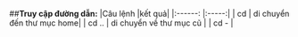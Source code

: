 ##**Truy cập đường dẫn:**
|Câu lệnh |kết quả| 
|:------: |:-----:|
|   cd    | di chuyển đến thư mục home|
|   cd .. | di chuyển về thư mục cũ   |
|   cd -  | 

<!--stackedit_data:
eyJoaXN0b3J5IjpbMjk5MTAyODEzLDExNjc1NTUxNDcsLTEzNT
c0NTc1OTMsLTE0MDA0NzE1N119
-->